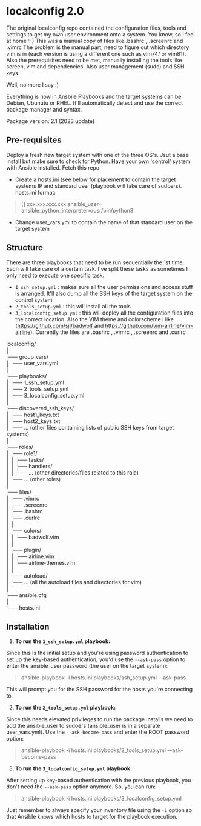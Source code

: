 # localconfig 2.0

The original localconfig repo contained the configuration files, tools and settings to get my own user environment onto a system. You know, so I feel at home :-)
This was a manual copy of files like .bashrc , .screenrc and .vimrc 
The problem is the manual part, need to figure out which directory vim is in (each version is using a different one such as vim74/ or vim81). Also the prerequisites need to be met, manually installing the tools like screen, vim and dependencies. Also user management (sudo) and SSH keys.

Well, no more I say :)

Everything is now in Ansbile Playbooks and the target systems can be Debian, Ubunutu or RHEL. It'll automatically detect and use the correct package manager and syntax.

Package version: 2.1 (2023 update)

## Pre-requisites
Deploy a fresh new target system with one of the three OS's. Jsut a base install but make sure to check for Python.
Have your own 'control' system with Ansible installed. Fetch this repo.

- Create a hosts.ini (see below for placement to contain the target systems IP and standard user (playbook will take care of sudoers).
hosts.ini format:
> [<inventory name>]
> xxx.xxx.xxx.xxx ansible_user=<name> ansible_python_interpreter=/usr/bin/python3

- Change user_vars.yml to contain the name of that standard user on the target system

## Structure

There are three playbooks that need to be run sequentially the 1st time. Each will take care of a certain task. I've split these tasks as sometimes I only need to execute one specific task.

- `1_ssh_setup.yml` : makes sure all the user permissions and access stuff is arranged. It'll also dump all the SSH keys of the target system on the control system
- `2_tools_setup.yml` : this will install all the tools
- `3_localconfig_setup.yml` : this will deploy all the configuration files into the correct location. Also the VIM theme and colorscheme I like (<https://github.com/sjl/badwolf> and <https://github.com/vim-airline/vim-airline>). Currently the files are .bashrc , .vimrc , .screenrc and .curlrc

<p class="has-line-data" data-line-start="0" data-line-end="41">localconfig/<br>
│<br>
├── group_vars/<br>
│ └── user_vars.yml<br>
|<br>
├── playbooks/<br>
│   ├── 1_ssh_setup.yml<br>
│   ├── 2_tools_setup.yml<br>
│   └── 3_localconfig_setup.yml<br>
│<br>
├── discovered_ssh_keys/<br>
│   ├── host1_keys.txt<br>
│   ├── host2_keys.txt<br>
│   └── … (other files containing lists of public SSH keys from target systems)<br>
│<br>
├── roles/<br>
│   ├── role1/<br>
│   │   ├── tasks/<br>
│   │   ├── handlers/<br>
│   │   └── … (other directories/files related to this role)<br>
│   └── … (other roles)<br>
│<br>
├── files/<br>
│   ├── .vimrc<br>
│   ├── .screenrc<br>
│   ├── .bashrc<br>
│   ├── .curlrc<br>
│   │<br>
│   ├── colors/<br>
│   │   └── badwolf.vim<br>
│   │<br>
│   ├── plugin/<br>
│   │   ├── airline.vim<br>
│   │   └── airline-themes.vim<br>
│   │<br>
│   └── autoload/<br>
│       └── … (all the autoload files and directories for vim)<br>
│<br>
├── ansible.cfg<br>
│<br>
└── hosts.ini</p>



## Installation

1. **To run the `1_ssh_setup.yml` playbook:**

Since this is the initial setup and you're using password authentication to set up the key-based authentication, you'd use the `--ask-pass` option to enter the ansible_user password (the user on the target system):


> ansible-playbook -i hosts.ini playbooks/ssh_setup.yml --ask-pass


This will prompt you for the SSH password for the hosts you're connecting to.

2. **To run the `2_tools_setup.yml` playbook:**

Since this needs elevated privileges to run the package installs we need to add the ansible_user to sudoers (ansible_user is in a separate user_vars.yml). Use the `--ask-become-pass` and enter the ROOT password option:


> ansible-playbook -i hosts.ini playbooks/2_tools_setup.yml --ask-become-pass


3. **To run the `3_localconfig_setup.yml` playbook:**

After setting up key-based authentication with the previous playbook, you don't need the `--ask-pass` option anymore. So, you can run:


> ansible-playbook -i hosts.ini playbooks/3_localconfig_setup.yml


Just remember to always specify your inventory file using the `-i` option so that Ansible knows which hosts to target for the playbook execution.

